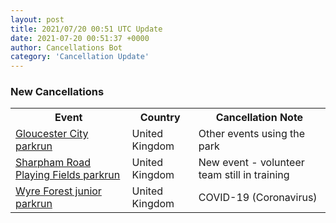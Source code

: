 ```yaml
---
layout: post
title: 2021/07/20 00:51 UTC Update
date: 2021-07-20 00:51:37 +0000
author: Cancellations Bot
category: 'Cancellation Update'
---
```


<h3>New Cancellations</h3>
<table style='width: 100%'>
    <tr>
        <th>Event</th>
        <th>Country</th>
        <th>Cancellation Note</th>
    </tr>
    <tr>
        <td><a href="https://www.parkrun.org.uk/gloucestercity">Gloucester City parkrun</a></td>
        <td>United Kingdom</td>
        <td>Other events using the park</td>
    </tr>
    <tr>
        <td><a href="https://www.parkrun.org.uk/sharphamroadplayingfields">Sharpham Road Playing Fields parkrun</a></td>
        <td>United Kingdom</td>
        <td>New event - volunteer team still in training</td>
    </tr>
    <tr>
        <td><a href="https://www.parkrun.org.uk/wyreforest-juniors">Wyre Forest junior parkrun</a></td>
        <td>United Kingdom</td>
        <td>COVID-19 (Coronavirus)</td>
    </tr>
</table>
